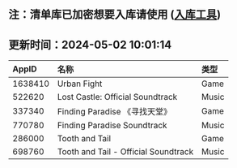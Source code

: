 ## 注：清单库已加密想要入库请使用 ([入库工具](https://github.com/BlankTMing/ManifestAutoUpdate/releases))

## 更新时间：2024-05-02 10:01:14
| AppID | 名称 | 类型  |
| :-------------------- | :----------------------------- | :----------- |
| 1638410 | Urban Fight| Game |
| 522620 | Lost Castle: Official Soundtrack| Music |
| 337340 | Finding Paradise 《寻找天堂》| Game |
| 770780 | Finding Paradise Soundtrack| Music |
| 286000 | Tooth and Tail| Game |
| 698760 | Tooth and Tail - Official Soundtrack| Music |
